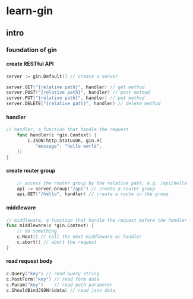 # learn-gin

## intro

### foundation of gin

#### create RESTful API

```go
server := gin.Default() // create a server

server.GET("{relative path}", handler) // get method
server.POST("{relative path}", handler) // post method
server.PUT("{relative path}", handler) // put method
server.DELETE("{relative path}", handler) // delete method
```

#### handler

```go
// handler, a function that handle the request
    func handler(c *gin.Context) {
        c.JSON(http.StatusOK, gin.H{
           "message": "hello world",
    })
}
```

#### create router group

```go
    // access the router group by the relative path, e.g. /api/hello
    api := server.Group("/api") // create a router group
    api.GET("/hello", handler) // create a route in the group
```

#### middleware

```go
// middleware, a function that handle the request before the handler
func middleware(c *gin.Context) {
    // do something
    c.Next() // call the next middleware or handler
    c.abort() // abort the request
}

```

#### read request body

```go
c.Query("key") // read query string
c.PostForm("key") // read form data
c.Param("key")    // read path parameter
c.ShouldBindJSON(&data) // read json data

```
